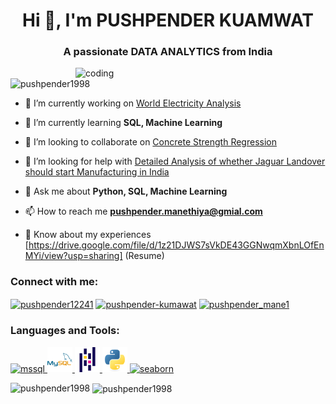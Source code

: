 <h1 align="center">Hi 👋, I'm PUSHPENDER KUAMWAT</h1>
<h3 align="center">A passionate DATA ANALYTICS from India</h3>
<img align="right" alt="coding" width="400" src="https://camo.githubusercontent.com/c1dcb74cc1c1835b1d716f5051499a2814c683c806b15f04b0eba492863703e9/68747470733a2f2f63646e2e6472696262626c652e636f6d2f75736572732f3733303730332f73637265656e73686f74732f363538313234332f6176656e746f2e676966">


<p align="left"> <img src="https://komarev.com/ghpvc/?username=pushpender1998&label=Profile%20views&color=0e75b6&style=flat" alt="pushpender1998" /> </p>

- 🔭 I’m currently working on [World Electricity Analysis](https://github.com/Pushpender1998/World-Electricity-Analysis)

- 🌱 I’m currently learning **SQL, Machine Learning**

- 👯 I’m looking to collaborate on [Concrete Strength Regression](https://github.com/Pushpender1998/Machine-Learning---Concrete-Strength-Regression-)

- 🤝 I’m looking for help with [Detailed Analysis of whether Jaguar Landover should start Manufacturing in India](https://github.com/Pushpender1998/CASE-STUDY---Detailed-Analysis-of-whether-Jaguar-Landover-should-start-Manufacturing-in-India-)

- 💬 Ask me about **Python, SQL, Machine Learning**

- 📫 How to reach me **pushpender.manethiya@gmial.com**

- 📄 Know about my experiences [https://drive.google.com/file/d/1z21DJWS7sVkDE43GGNwqmXbnLOfEnMYi/view?usp=sharing] (Resume)

<h3 align="left">Connect with me:</h3>
<p align="left">
<a href="https://twitter.com/pushpender12241" target="blank"><img align="center" src="https://raw.githubusercontent.com/rahuldkjain/github-profile-readme-generator/master/src/images/icons/Social/twitter.svg" alt="pushpender12241" height="30" width="40" /></a>
<a href="https://linkedin.com/in/pushpender-kumawat" target="blank"><img align="center" src="https://raw.githubusercontent.com/rahuldkjain/github-profile-readme-generator/master/src/images/icons/Social/linked-in-alt.svg" alt="pushpender-kumawat" height="30" width="40" /></a>
<a href="https://www.hackerrank.com/pushpender_mane1" target="blank"><img align="center" src="https://raw.githubusercontent.com/rahuldkjain/github-profile-readme-generator/master/src/images/icons/Social/hackerrank.svg" alt="pushpender_mane1" height="30" width="40" /></a>
</p>

<h3 align="left">Languages and Tools:</h3>
<p align="left"> <a href="https://www.microsoft.com/en-us/sql-server" target="_blank" rel="noreferrer"> <img src="https://www.svgrepo.com/show/303229/microsoft-sql-server-logo.svg" alt="mssql" width="40" height="40"/> </a> <a href="https://www.mysql.com/" target="_blank" rel="noreferrer"> <img src="https://raw.githubusercontent.com/devicons/devicon/master/icons/mysql/mysql-original-wordmark.svg" alt="mysql" width="40" height="40"/> </a> <a href="https://pandas.pydata.org/" target="_blank" rel="noreferrer"> <img src="https://raw.githubusercontent.com/devicons/devicon/2ae2a900d2f041da66e950e4d48052658d850630/icons/pandas/pandas-original.svg" alt="pandas" width="40" height="40"/> </a> <a href="https://www.python.org" target="_blank" rel="noreferrer"> <img src="https://raw.githubusercontent.com/devicons/devicon/master/icons/python/python-original.svg" alt="python" width="40" height="40"/> </a> <a href="https://seaborn.pydata.org/" target="_blank" rel="noreferrer"> <img src="https://seaborn.pydata.org/_images/logo-mark-lightbg.svg" alt="seaborn" width="40" height="40"/> </a> </p>

<p><img align="left" src="https://github-readme-stats.vercel.app/api/top-langs?username=pushpender1998&show_icons=true&locale=en&layout=compact" alt="pushpender1998" /></p>

<p>&nbsp;<img align="center" src="https://github-readme-stats.vercel.app/api?username=pushpender1998&show_icons=true&locale=en" alt="pushpender1998" /></p>
